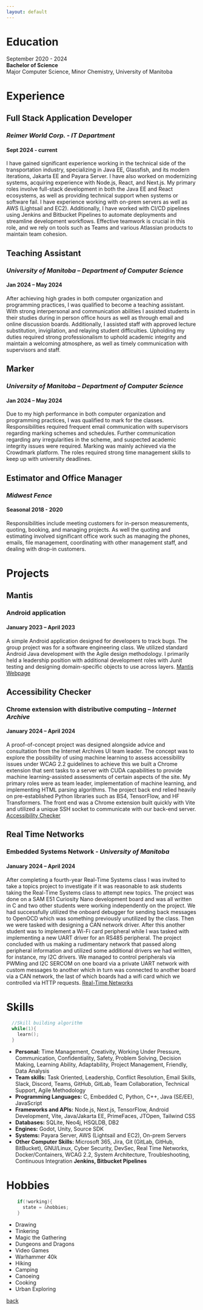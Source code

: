 ```yaml
---
layout: default
---
```


# Education

September 2020 - 2024  
**Bachelor of Science**  
Major Computer Science, Minor Chemistry, University of Manitoba  

# Experience

## Full Stack Application Developer
### *Reimer World Corp. - IT Department*
#### Sept 2024 - current
I have gained significant experience working in the technical side of the transportation industry, specializing in Java EE, Glassfish, and its modern iterations, Jakarta EE and Payara Server. I have also worked on modernizing systems, acquiring experience with Node.js, React, and Next.js. My primary roles involve full-stack development in both the Java EE and React ecosystems, as well as providing technical support when systems or software fail. I have experience working with on-prem servers as well as AWS (Lightsail and EC2). Additionally, I have worked with CI/CD pipelines using Jenkins and Bitbucket Pipelines to automate deployments and streamline development workflows. Effective teamwork is crucial in this role, and we rely on tools such as Teams and various Atlassian products to maintain team cohesion.

## Teaching Assistant 
### *University of Manitoba – Department of Computer Science*
#### Jan 2024 – May 2024 
After achieving high grades in both computer organization and programming practices, I was qualified to become a teaching assistant. With strong interpersonal and communication abilities I assisted students in their studies during in person office hours as well as through email and online discussion boards. Additionally, I assisted staff with approved lecture substitution, invigilation, and relaying student difficulties. Upholding my duties required strong professionalism to uphold academic integrity and maintain a welcoming atmosphere, as well as timely communication with supervisors and staff.  
  
## Marker 
### *University of Manitoba – Department of Computer Science* 
#### Jan 2024 – May 2024 
Due to my high performance in both computer organization and programming practices, I was qualified to mark for the classes. Responsibilities required frequent email communication with supervisors regarding marking schemes and schedules. Further communication regarding any irregularities in the scheme, and suspected academic integrity issues were required. Marking was mainly achieved via the Crowdmark platform. The roles required strong time management skills to keep up with university deadlines.  

## Estimator and Office Manager 
### *Midwest Fence* 
#### Seasonal 2018 - 2020 
Responsibilities include meeting customers for in-person measurements, quoting, booking, and managing projects. As well the quoting and estimating involved significant office work such as managing the phones, emails, file management, coordinating with other management staff, and dealing with drop-in customers.  

# Projects  

## Mantis
### Android application  
#### January 2023 – April 2023  

A simple Android application designed for developers to track bugs. The group project was for a software engineering class. We utilized standard Android Java development with the Agile design methodology. I primarily held a leadership position with additional development roles with Junit testing and designing domain-specific objects to use across layers. [Mantis Webpage](https://rozennoureev.github.io/Mantis-website/)  

## Accessibility Checker
### Chrome extension with distributive computing – *Internet Archive*  
#### January 2024 – April 2024  

A proof-of-concept project was designed alongside advice and consultation from the Internet Archives UI team leader. The concept was to explore the possibility of using machine learning to assess accessibility issues under WCAG 2.2 guidelines to achieve this we built a Chrome extension that sent tasks to a server with CUDA capabilities to provide machine learning-assisted assessments of certain aspects of the site. My primary roles were as team leader, implementation of machine learning, and implementing HTML parsing algorithms. The project back end relied heavily on pre-established Python libraries such as BS4, TensorFlow, and HF Transformers. The front end was a Chrome extension built quickly with Vite and utilized a unique SSH socket to communicate with our back-end server. [Accessibility Checker](https://github.com/AMarinic92/4560-IA-Accessibility-Checker)  

## Real Time Networks
### Embedded Systems Network - *University of Manitoba*   
#### January 2024 – April 2024   

After completing a fourth-year Real-Time Systems class I was invited to take a topics project to investigate if it was reasonable to ask students taking the Real-Time Systems class to attempt new topics. The project was done on a SAM E51 Curiosity Nano development board and was all written in C and two other students were working independently on the project. We had successfully utilized the onboard debugger for sending back messages to OpenOCD which was something previously unutilized by the class. Then we were tasked with designing a CAN network driver. After this another student was to implement a Wi-Fi card peripheral while I was tasked with implementing a new UART driver for an RS485 peripheral. The project concluded with us making a rudimentary network that passed along peripheral information and utilized some additional drivers we had written, for instance, my I2C drivers. We managed to control peripherals via PWMing and I2C SERCOM on one board via a private UART network with custom messages to another which in turn was connected to another board via a CAN network, the last of which boards had a wifi card which we controlled via HTTP requests. [Real-Time Networks](https://github.com/University-of-Manitoba-Computer-Science/RealTimeNetworking)

# Skills

```c
  //Skill building algorithm
  while(1){
    learn();
  }
```

*   **Personal:** Time Management, Creativity, Working Under Pressure, Communication, Confidentiality, Safety, Problem Solving, Decision Making, Learning Ability, Adaptability, Project Management, Friendly, Data Analysis
*   **Team skills:** Task Oriented, Leadership, Conflict Resolution, Email Skills, Slack, Discord, Teams, GitHub, GitLab, Team Collaboration, Technical Support, Agile Methodology
*   **Programming Languages:** C, Embedded C, Python, C++, Java (SE/EE), JavaScript
*   **Frameworks and APIs:** Node.js, Next.js, TensorFlow, Android Development, Vite, Java/Jakarta EE, PrimeFaces, JTOpen, Tailwind CSS
*   **Databases:** SQLite, Neo4j, HSQLDB, DB2
*   **Engines:** Godot, Unity, Source SDK
*   **Systems:** Payara Server, AWS (Lightsail and EC2), On-prem Servers
*   **Other Computer Skills:** Microsoft 365, Jira, Git (GitLab, GitHub, BitBucket), GNU/Linux, Cyber Security, DevSec, Real Time Networks, Docker/Containers, WCAG 2.2, System Architecture, Troubleshooting, Continuous Integration **Jenkins, Bitbucket Pipelines**

# Hobbies
```c
    if(!working){
      state = &hobbies;
    }
```
*   Drawing
*   Tinkering
*   Magic the Gathering
*   Dungeons and Dragons
*   Video Games
*   Warhammer 40k
*   Hiking
*   Camping
*   Canoeing
*   Cooking
*   Urban Exploring 

[back](./)

